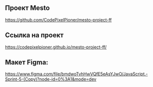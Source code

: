 ## Проект Mesto
https://github.com/CodePixelPioner/mesto-project-ff

## Ссылка на проект
https://codepixelpioner.github.io/mesto-project-ff/

## Макет Figma:
https://www.figma.com/file/bmdwoTvhHwVQfE5eAsYJwO/JavaScript.-Sprint-5-(Copy)?node-id=0%3A1&mode=dev

